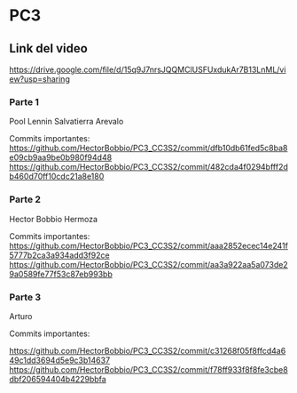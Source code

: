 # PC3 

## Link del video
https://drive.google.com/file/d/15q9J7nrsJQQMClUSFUxdukAr7B13LnML/view?usp=sharing  
### Parte 1 
Pool Lennin Salvatierra Arevalo  

Commits importantes:  
https://github.com/HectorBobbio/PC3_CC3S2/commit/dfb10db61fed5c8ba8e09cb9aa9be0b980f94d48  
https://github.com/HectorBobbio/PC3_CC3S2/commit/482cda4f0294bfff2db460d70ff10cdc21a8e180  
### Parte 2
Hector Bobbio Hermoza

Commits importantes:
https://github.com/HectorBobbio/PC3_CC3S2/commit/aaa2852ecec14e241f5777b2ca3a934add3f92ce
https://github.com/HectorBobbio/PC3_CC3S2/commit/aa3a922aa5a073de29a0589fe77f53c87eb993bb

### Parte 3
Arturo

Commits importantes: 

https://github.com/HectorBobbio/PC3_CC3S2/commit/c31268f05f8ffcd4a649c1dd3694d5e9c3b14637
https://github.com/HectorBobbio/PC3_CC3S2/commit/f78ff933f8f8fe3cbe8dbf206594404b4229bbfa
